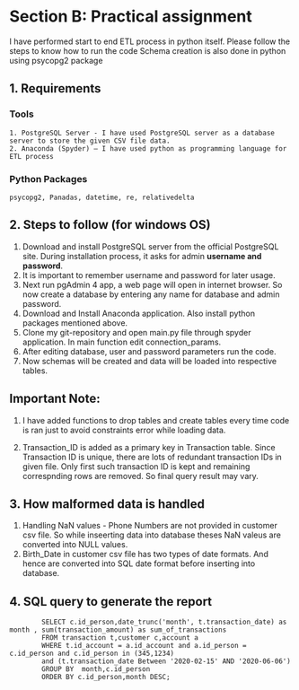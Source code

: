 # Section B: Practical assignment
I have performed start to end ETL process in python itself. Please follow the steps to know how to run the code
Schema creation is also done in python using psycopg2 package 


## 1. Requirements 
### Tools 
    1. PostgreSQL Server - I have used PostgreSQL server as a database server to store the given CSV file data.
    2. Anaconda (Spyder) – I have used python as programming language for ETL process
### Python Packages 
    psycopg2, Panadas, datetime, re, relativedelta

## 2. Steps to follow (for windows OS) 
   1. Download and install PostgreSQL server from the official PostgreSQL site. During installation process, it asks for admin **username and password**. 
   2. It is important to remember username and password for later usage.
   3. Next run pgAdmin 4 app, a web page will open in internet browser. So now create a database by entering any name for database and admin password.
   4. Download and Install Anaconda application. Also install python packages mentioned above.
   5. Clone my git-repository and open main.py file through spyder application. In main function edit connection_params.
   6. After editing database, user and password parameters run the code.
   7. Now schemas will be created and data will be loaded into respective tables.


## Important Note: 

   1. I have added functions to drop tables and create tables every time code is ran just to avoid constraints error while loading data.

   2. Transaction_ID is added as a primary key in Transaction table. Since Transaction ID is unique, there are lots of redundant transaction IDs in given file. Only first such transaction ID is kept and remaining correspnding rows are removed. So final query result may vary.

## 3. How malformed data is handled 

   1. Handling NaN values - Phone Numbers are not provided in customer csv file. So while inseerting data into database theses NaN valeus are converted into NULL values.
   2. Birth_Date in customer csv file has two types of date formats. And hence are converted into SQL date format before inserting into database.
 
 ## 4. SQL query to generate the report
            SELECT c.id_person,date_trunc('month', t.transaction_date) as month , sum(transaction_amount) as sum_of_transactions
            FROM transaction t,customer c,account a
            WHERE t.id_account = a.id_account and a.id_person = c.id_person and c.id_person in (345,1234)
            and (t.transaction_date Between '2020-02-15' AND '2020-06-06')
            GROUP BY  month,c.id_person
            ORDER BY c.id_person,month DESC;
 
  
